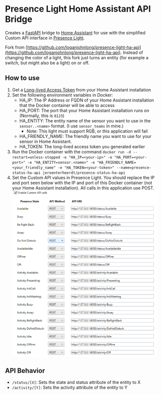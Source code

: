 # Presence Light Home Assistant API Bridge

Creates a [FastAPI](https://github.com/tiangolo/fastapi) bridge to [Home Assistant](https://www.home-assistant.io/) for use with the simplified Custom API interface in [Presence Light](https://github.com/isaacrlevin/PresenceLight).

Fork from [https://github.com/loganjohnlong/presence-light-ha-api](https://github.com/loganjohnlong/presence-light-ha-api). Instead of changing the color of a light, this fork just turns an entity (for example a switch, but might also be a light) on or off.

## How to use

1. Get a [Long-lived Access Token](https://www.atomicha.com/home-assistant-how-to-generate-long-lived-access-token-part-1/) from your Home Assistant installation
2. Set the following environment variables in Docker:
    - HA_IP: The IP Address or FQDN of your Home Assistant installation that the Docker container will be able to access
    - HA_PORT: The port that your Home Assistant installation runs on (Normally, this is `8123`)
    - HA_ENTITY: The entity name of the sensor you want to use in the `sensor..<name>` format. (I use `sensor_teams` in mine.)
        - Note: This light must support RGB, or this application will fail
    - HA_FRIENDLY_NAME: The friendly name you want to use for your sensor in Home Assistant.
    - HA_TOKEN: The long-lived access token you generated earlier
3. Run the Docker container with the command `docker run -d --restart=unless-stopped -e "HA_IP=<your-ip>" -e "HA_PORT=<your-port>" -e "HA_ENTITY=sensor.<name>" -e "HA_FRIENDLY_NAME=<your_friendly_name" -e "HA_TOKEN=<your-token>" --name=presence-status-ha-api jeroenterheerdt/presence-status-ha-api`
4. Set the Custom API values in Presence Light. You should replace the IP and port seen below with the IP and port of this Docker container (not your Home Assistant installation). All calls in this application use POST.
![Example Custom API Config](example-custom-api-config.png)

## API Behavior

- `/status/[X]`: Sets the state and status attribute of the entity to X
- `/activity/[Y]`: Sets the activity attribute of the entity to Y
